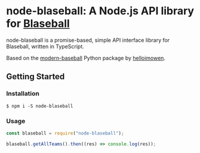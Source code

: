 # node-blaseball: A Node.js API library for [Blaseball](https://blaseball.com)

node-blaseball is a promise-based, simple API interface library for Blaseball, written in TypeScript.

Based on the [modern-baseball](https://github.com/helloimowen/modern-blaseball) Python package by [helloimowen](https://github.com/helloimowen).

## Getting Started

### Installation

`$ npm i -S node-blaseball`

### Usage

```javascript
const blaseball = require("node-blaseball");

blaseball.getAllTeams().then((res) => console.log(res));
```
